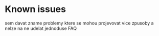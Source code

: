 # Known issues


sem davat zname problemy ktere se mohou projevovat vice zpusoby a nelze na ne udelat jednoduse FAQ  








